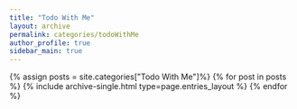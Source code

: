 ```yaml
---
title: "Todo With Me"
layout: archive
permalink: categories/todoWithMe
author_profile: true
sidebar_main: true
---
```


{% assign posts = site.categories["Todo With Me"]%}
{% for post in posts %} {% include archive-single.html type=page.entries_layout %} {% endfor %}
